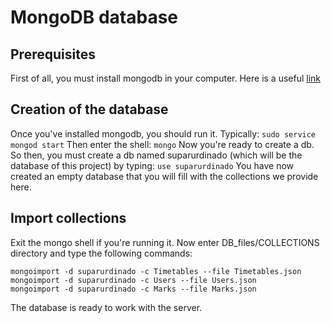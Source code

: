 # MongoDB database
## Prerequisites
First of all, you must install mongodb in your computer. Here is a useful [link]( https://docs.mongodb.com/manual/installation/)

## Creation of the database
Once you've installed mongodb, you should run it. Typically:
`sudo service mongod start`
Then enter the shell:
`mongo`
Now you're ready to create a db. So then, you must create a db named suparurdinado (which will be the database of this project) by typing:
`use suparurdinado`
You have now created an empty database that you will fill with the collections we provide here.

## Import collections
Exit the mongo shell if you're running it. Now enter DB_files/COLLECTIONS directory and type the following commands:
```
mongoimport -d suparurdinado -c Timetables --file Timetables.json
mongoimport -d suparurdinado -c Users --file Users.json
mongoimport -d suparurdinado -c Marks --file Marks.json
```
The database is ready to work with the server.

